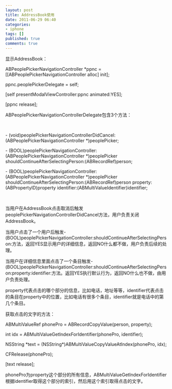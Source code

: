 ```yaml
---
layout: post
title: AddressBook使用
date: 2011-06-29 06:40
categories:
- iphone
tags: []
published: true
comments: true
---
```

<p><p>显示AddressBook：</p>
<p><span> </span>ABPeoplePickerNavigationController *ppnc = [[ABPeoplePickerNavigationController alloc] init];</p>
<p><span> </span>ppnc.peoplePickerDelegate = self;</p>
<p><span> </span>[self presentModalViewController:ppnc animated:YES];</p>
<p><span> </span>[ppnc release];</p>
<p>ABPeoplePickerNavigationControllerDelegate包含3个方法：</p>
<p> </p>
<p>- (void)peoplePickerNavigationControllerDidCancel:(ABPeoplePickerNavigationController *)peoplePicker;</p>
<p>- (BOOL)peoplePickerNavigationController:(ABPeoplePickerNavigationController *)peoplePicker shouldContinueAfterSelectingPerson:(ABRecordRef)person;</p>
<p>- (BOOL)peoplePickerNavigationController:(ABPeoplePickerNavigationController *)peoplePicker shouldContinueAfterSelectingPerson:(ABRecordRef)person property:(ABPropertyID)property identifier:(ABMultiValueIdentifier)identifier;</p>
<p> </p>
<p>当用户在AddressBook点击取消后触发peoplePickerNavigationControllerDidCancel方法，用户负责关闭AddressBook。</p>
<p>当用户点击了一个用户后触发- (BOOL)peoplePickerNavigationController:shouldContinueAfterSelectingPerson:方法，返回YES显示用户的详细信息，返回NO什么都不做，用户负责后续的处理。</p>
<p>当用户在详细信息里面点击了一个条目触发- (BOOL)peoplePickerNavigationController:shouldContinueAfterSelectingPerson:property:identifier:方法。返回YES执行默认行为，返回NO什么也不做，由用户负责处理。</p>
<p>property代表点击的哪个部分的信息，比如电话，地址等等，identifier代表点击的条目在property中的位置，比如电话有很多个条目，identifier就是电话中的第几个条目。</p>
<p>获取点击的文字的方法：</p>
<p>
<p>
<p>ABMultiValueRef phonePro = ABRecordCopyValue(person, property);</p>
<p>int idx = ABMultiValueGetIndexForIdentifier(phonePro, identifier);</p>
<p>NSString *text = (NSString*)ABMultiValueCopyValueAtIndex(phonePro, idx);</p>
<p>CFRelease(phonePro);</p>
<p>[text release];</p>
</p>
<p>phonePro为property这个部分的所有信息，ABMultiValueGetIndexForIdentifier根据identifier取得这个部分的索引，然后用这个索引取得点击的文字。</p>
</p></p>
